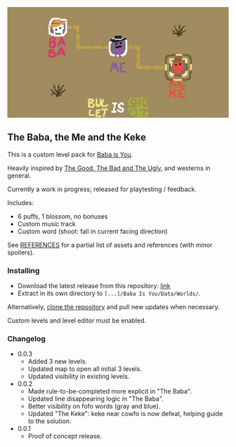 ![The Baba, The Me and Keke](map.png)

## The Baba, the Me and the Keke
This is a custom level pack for [Baba is You](https://hempuli.com/baba/).

Heavily inspired by [The Good, The Bad and The Ugly](https://en.wikipedia.org/wiki/The_Good,_the_Bad_and_the_Ugly), and westerns in general.

Currently a work in progress; released for playtesting / feedback.

Includes:

* 6 puffs, 1 blossom, no bonuses
* Custom music track
* Custom word (shoot: fall in current facing direction)

See [REFERENCES](REFERENCES.md) for a partial list of assets and references (with minor spoilers).

### Installing

- Download the latest release from this repository: [link](https://github.com/someusername6/the-baba-the-me-and-the-keke/archive/master.zip)
- Extract in its own directory to `[...]/Baba Is You/Data/Worlds/`.

Alternatively, [clone the repository](https://docs.github.com/en/github/creating-cloning-and-archiving-repositories/cloning-a-repository)
and pull new updates when necessary.

Custom levels and level editor must be enabled.

### Changelog
- 0.0.3
  - Added 3 new levels.
  - Updated map to open all initial 3 levels.
  - Updated visibility in existing levels.
- 0.0.2
  - Made rule-to-be-completed more explicit in "The Baba".
  - Updated line disappearing logic in "The Baba".
  - Better visibility on fofo words (gray and blue).
  - Updated "The Keke": keke near cowfo is now defeat, helping guide to the solution.
- 0.0.1
  - Proof of concept release.
